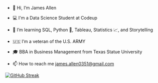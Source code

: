 - 👋 Hi, I’m James Allen

- 💻 I'm a Data Science Student at Codeup

- 🌱 I’m learning SQL, Python 🐍, Tableau, Statistics 📈, and Storytelling

- 🇺🇸 I’m a veteran of the U.S. ARMY

- 🎓 BBA in Business Management from Texas Statue University

- 📫 How to reach me james.allen0351@gmail.com

[![GitHub Streak](https://github-readme-streak-stats.herokuapp.com/?user=jamesallen0351&theme=dark)](https://git.io/streak-stats)



<!---
jamesallen0351/jamesallen0351 is a ✨ special ✨ repository because its `README.md` (this file) appears on your GitHub profile.
You can click the Preview link to take a look at your changes.
--->
